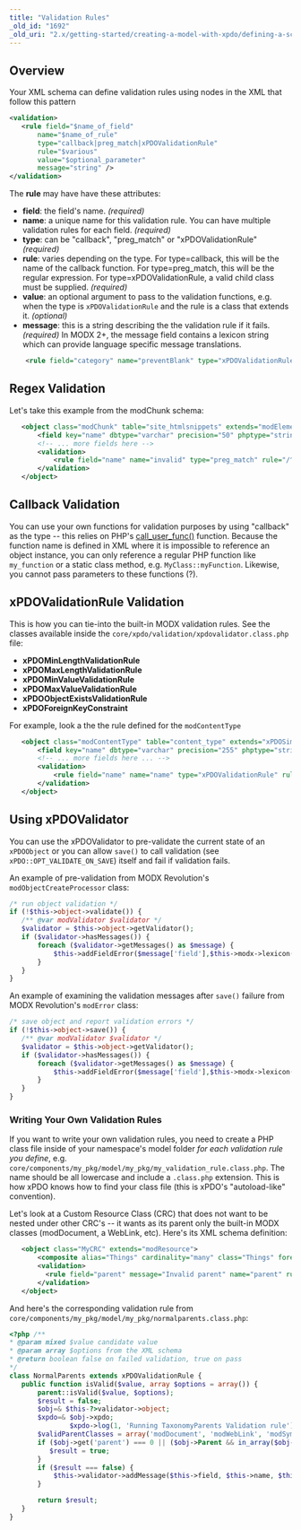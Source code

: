 ```yaml
---
title: "Validation Rules"
_old_id: "1692"
_old_uri: "2.x/getting-started/creating-a-model-with-xpdo/defining-a-schema/validation-rules-in-your-schema"
---
```


## Overview

 Your XML schema can define validation rules using nodes in the XML that follow this pattern

 ``` xml
<validation>
    <rule field="$name_of_field"
        name="$name_of_rule"
        type="callback|preg_match|xPDOValidationRule"
        rule="$various"
        value="$optional_parameter"
        message="string" />
</validation>
```

 The **rule** may have have these attributes:

- **field**: the field's name. _(required)_
- **name**: a unique name for this validation rule. You can have multiple validation rules for each field. _(required)_
- **type**: can be "callback", "preg\_match" or "xPDOValidationRule" _(required)_
- **rule**: varies depending on the type. For type=callback, this will be the name of the callback function. For type=preg\_match, this will be the regular expression. For type=xPDOValidationRule, a valid child class must be supplied. _(required)_
- **value**: an optional argument to pass to the validation functions, e.g. when the type is `xPDOValidationRule` and the rule is a class that extends it. _(optional)_
- **message**: this is a string describing the the validation rule if it fails. _(required)_ In MODX 2+, the message field contains a lexicon string which can provide language specific message translations.

``` xml
    <rule field="category" name="preventBlank" type="xPDOValidationRule" rule="xPDOMinLengthValidationRule" value="1" message="category_err_ns_name" />
```

## Regex Validation

 Let's take this example from the modChunk schema:

 ``` xml
    <object class="modChunk" table="site_htmlsnippets" extends="modElement">
        <field key="name" dbtype="varchar" precision="50" phptype="string" null="false" default="" index="unique" />
        <!-- ... more fields here -->
        <validation>
            <rule field="name" name="invalid" type="preg_match" rule="/^(?!\s)[a-zA-Z0-9\x2d-\x2f\x7f-\xff_-\s]+(?!\s)$/" message="chunk_err_invalid_name" />
        </validation>
    </object>
```

## Callback Validation

 You can use your own functions for validation purposes by using "callback" as the type -- this relies on PHP's [call\_user\_func()](http://php.net/manual/en/function.call-user-func.php) function. Because the function name is defined in XML where it is impossible to reference an object instance, you can only reference a regular PHP function like `my_function` or a static class method, e.g. `MyClass::myFunction`. Likewise, you cannot pass parameters to these functions (?).

## xPDOValidationRule Validation

 This is how you can tie-into the built-in MODX validation rules. See the classes available inside the `core/xpdo/validation/xpdovalidator.class.php` file:

- **xPDOMinLengthValidationRule**
- **xPDOMaxLengthValidationRule**
- **xPDOMinValueValidationRule**
- **xPDOMaxValueValidationRule**
- **xPDOObjectExistsValidationRule**
- **xPDOForeignKeyConstraint**

 For example, look a the the rule defined for the `modContentType`

 ``` xml
    <object class="modContentType" table="content_type" extends="xPDOSimpleObject">
        <field key="name" dbtype="varchar" precision="255" phptype="string" null="false" index="unique" />
        <!-- ... more fields here ... -->
        <validation>
            <rule field="name" name="name" type="xPDOValidationRule" rule="xPDOMinLengthValidationRule" value="1" message="content_type_err_ns_name" />
        </validation>
    </object>
```

## Using xPDOValidator

 You can use the xPDOValidator to pre-validate the current state of an `xPDOObject` or you can allow `save()` to call validation (see `xPDO::OPT_VALIDATE_ON_SAVE`) itself and fail if validation fails.

 An example of pre-validation from MODX Revolution's `modObjectCreateProcessor` class:

 ``` php
/* run object validation */
if (!$this->object->validate()) {
    /** @var modValidator $validator */
    $validator = $this->object->getValidator();
    if ($validator->hasMessages()) {
        foreach ($validator->getMessages() as $message) {
            $this->addFieldError($message['field'],$this->modx->lexicon($message['message']));
        }
    }
}
```

 An example of examining the validation messages after `save()` failure from MODX Revolution's `modError` class:

 ``` php
/* save object and report validation errors */
if (!$this->object->save()) {
    /** @var modValidator $validator */
    $validator = $this->object->getValidator();
    if ($validator->hasMessages()) {
        foreach ($validator->getMessages() as $message) {
            $this->addFieldError($message['field'],$this->modx->lexicon($message['message']));
        }
    }
}
```

### Writing Your Own Validation Rules

If you want to write your own validation rules, you need to create a PHP class file inside of your namespace's model folder _for each validation rule you define_, e.g. `core/components/my_pkg/model/my_pkg/my_validation_rule.class.php`. The name should be all lowercase and include a `.class.php` extension. This is how xPDO knows how to find your class file (this is xPDO's "autoload-like" convention).

Let's look at a Custom Resource Class (CRC) that does not want to be nested under other CRC's -- it wants as its parent only the built-in MODX classes (modDocument, a WebLink, etc). Here's its XML schema definition:

 ``` xml
    <object class="MyCRC" extends="modResource">
        <composite alias="Things" cardinality="many" class="Things" foreign="parent" local="id" owner="local"></composite>
        <validation>
          <rule field="parent" message="Invalid parent" name="parent" rule="NormalParents" type="xPDOValidationRule"></rule>
        </validation>
    </object>
```

And here's the corresponding validation rule from `core/components/my_pkg/model/my_pkg/normalparents.class.php`:

 ``` php
<?php /**
 * @param mixed $value candidate value
 * @param array $options from the XML schema
 * @return boolean false on failed validation, true on pass
 */
class NormalParents extends xPDOValidationRule {
    public function isValid($value, array $options = array()) {
        parent::isValid($value, $options);
        $result = false;
        $obj=& $this-?>validator->object;
        $xpdo=& $obj->xpdo;
                $xpdo->log(1, 'Running TaxonomyParents Validation rule');
        $validParentClasses = array('modDocument', 'modWebLink', 'modSymLink', 'modStaticResource');
        if ($obj->get('parent') === 0 || ($obj->Parent && in_array($obj->Parent->class_key, $validParentClasses))) {
           $result = true;
        }
        if ($result === false) {
            $this->validator->addMessage($this->field, $this->name, $this->message);
        }

        return $result;
    }
}
```
